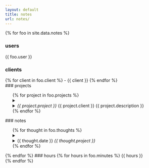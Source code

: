 ```yaml
---
layout: default
title: notes
url: notes/
---
```

{% for foo in site.data.notes %}  
<div class="fr">
   <h3>users</h3>  
   {{ foo.user }}  
</div>   
<div class="fl">
   <h3>clients</h3>  
   {% for client in foo.client %}
   - {{ client }}    
   {% endfor %}     
</div>   
### projects  
<ul>
{% for project in foo.projects %}  
<details>   
   <summary>   
      <li><i>{{ project.project }} </i>{{ project.client }}<span class='date'> {{ project.description }}</span></li>      
   </summary>   
   {% for todo in project.todo %}  
   <li>{{ todo }}</li>  
   {% endfor %}     
</details>  
{% endfor %}  
</ul>   
### notes  
<ul>
{% for thought in foo.thoughts %}  
<details>
   <summary>
      <li>{{ thought.date }}<i> {{ thought.project }}</i></li>  
   </summary>
   <li>{{ thought.note }}</li>  
   <br>    
</details>   
{% endfor %}  
</ul>
{% endfor %}    
### hours  
{% for hours in foo.minutes %}  
{{ hours }}   
<br>  
{% endfor %}  
